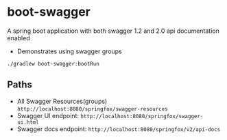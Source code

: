 # boot-swagger
A spring boot application with both swagger 1.2 and 2.0 api documentation enabled
 - Demonstrates using swagger groups 

```
./gradlew boot-swagger:bootRun
```

## Paths
- All Swagger Resources(groups) `http://localhost:8080/springfox/swagger-resources`
- Swagger UI endpoint: `http://localhost:8080/springfox/swagger-ui.html`
- Swagger docs endpoint: `http://localhost:8080/springfox/v2/api-docs`


